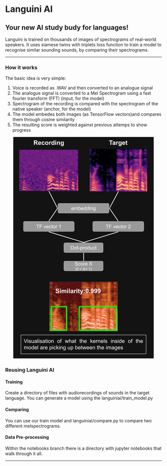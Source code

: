 #  Languini AI
## Your new AI study budy for languages!

Languini is trained on thousands of images of spectrograms of real-world speakers. It uses siamese twins with triplets loss function to train a model to recognise similar sounding sounds, by comparing their spectrograms.




***
### How it works
The basic idea is very simple: 

1. Voice is recorded as .WAV and then converted to an analogue signal
2. The analogue signal is converted to a Mel Spectrogram using a fast fourier transform (FFT) (input, for the model)
3. Spectrogram of the recording is compared with the spectrogram of the native speaker (anchor, for the model)
4. The model embedes both images (as TensorFlow vectors)and compares them through cosine similarity
5. The resulting score is weighted against previous attemps to show progress

<p align="center">
  <img src="https://github.com/Matthias-403/Languini_AI/blob/master/GH%20diagram(3).png" />
</p>



### Reusing Languini AI
#### Training 
Create a directory of files with audiorecordings of sounds in the target language. You can generate a model using the languiniai/train_model.py 
#### Comparing
You can use our train model and languiniai/compare.py to compare two different melspectrograms.
#### Data Pre-processing
Within the notebooks branch there is a directory with jupyter notebooks that walk through it all.
***

